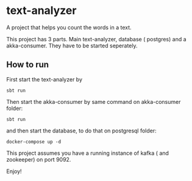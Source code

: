 # text-analyzer

A project that helps you count the words in a text.

This project has 3 parts. Main text-analyzer, database ( postgres) and a akka-consumer. They have to be started seperately.

## How to run

First start the text-analyzer by 

`sbt run`

Then start the akka-consumer by same command on akka-consumer folder:

`sbt run`

and then start the database, to do that on postgresql folder:

`docker-compose up -d`

This project assumes you have a running instance of kafka ( and zookeeper) on port 9092.

Enjoy!
